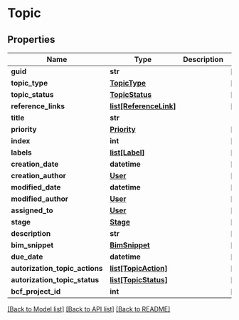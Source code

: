 # Topic

## Properties
Name | Type | Description | Notes
------------ | ------------- | ------------- | -------------
**guid** | **str** |  | [optional] 
**topic_type** | [**TopicType**](TopicType.md) |  | [optional] 
**topic_status** | [**TopicStatus**](TopicStatus.md) |  | [optional] 
**reference_links** | [**list[ReferenceLink]**](ReferenceLink.md) |  | [optional] 
**title** | **str** |  | 
**priority** | [**Priority**](Priority.md) |  | [optional] 
**index** | **int** |  | [optional] 
**labels** | [**list[Label]**](Label.md) |  | [optional] 
**creation_date** | **datetime** |  | [optional] 
**creation_author** | [**User**](User.md) |  | [optional] 
**modified_date** | **datetime** |  | [optional] 
**modified_author** | [**User**](User.md) |  | [optional] 
**assigned_to** | [**User**](User.md) |  | [optional] 
**stage** | [**Stage**](Stage.md) |  | [optional] 
**description** | **str** |  | [optional] 
**bim_snippet** | [**BimSnippet**](BimSnippet.md) |  | [optional] 
**due_date** | **datetime** |  | [optional] 
**autorization_topic_actions** | [**list[TopicAction]**](TopicAction.md) |  | [optional] 
**autorization_topic_status** | [**list[TopicStatus]**](TopicStatus.md) |  | [optional] 
**bcf_project_id** | **int** |  | [optional] 

[[Back to Model list]](../README.md#documentation-for-models) [[Back to API list]](../README.md#documentation-for-api-endpoints) [[Back to README]](../README.md)


